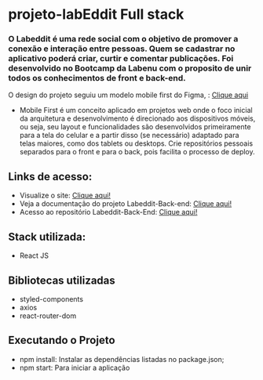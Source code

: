 # projeto-labEddit Full stack

### O Labeddit é uma rede social com o objetivo de promover a conexão e interação entre pessoas. Quem se cadastrar no aplicativo poderá criar, curtir e comentar publicações. Foi desenvolvido no Bootcamp da Labenu com o proposito de unir todos os conhecimentos de front e back-end.

O design do projeto seguiu um modelo mobile first do Figma, :  [Clique aqui](https://www.figma.com/file/n5xdtQVW0bvFBS0tumN0Sp/Projeto-Integrador-Labeddit-(Copy)?node-id=9-1014&t=mhOyGnUrUdlD00NF-0)

* Mobile First é um conceito aplicado em projetos web onde o foco inicial da arquitetura e desenvolvimento é direcionado aos dispositivos móveis, ou seja, seu layout e funcionalidades são desenvolvidos primeiramente para a tela do celular e a partir disso (se necessário) adaptado para telas maiores, como dos tablets ou desktops.
Crie repositórios pessoais separados para o front e para o back, pois facilita o processo de deploy.

## Links de acesso:
* Visualize o site: [Clique aqui!](projeto-labeddit-fullstack-camilla-franca.surge.sh)
* Veja a documentação do projeto Labeddit-Back-end: [Clique aqui!](https://documenter.getpostman.com/view/24460722/2s93RZKoiY)
* Acesso ao repositório Labeddit-Back-End: [Clique aqui!](https://github.com/CamiFranca/projeto-labEddit)

## Stack utilizada:
* React JS

## Bibliotecas utilizadas
* styled-components
* axios
* react-router-dom

## Executando o Projeto
* npm install: Instalar as dependências listadas no package.json;
* npm start: Para iniciar a aplicação
